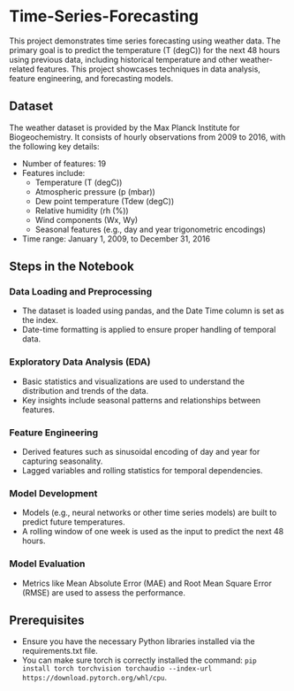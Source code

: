 # Time-Series-Forecasting
This project demonstrates time series forecasting using weather data. The primary goal is to predict the temperature (T (degC)) for the next 48 hours using previous data, including historical temperature and other weather-related features. This project showcases techniques in data analysis, feature engineering, and forecasting models.

## Dataset
The weather dataset is provided by the Max Planck Institute for Biogeochemistry. It consists of hourly observations from 2009 to 2016, with the following key details:
- Number of features: 19
- Features include:
  - Temperature (T (degC))
  - Atmospheric pressure (p (mbar))
  - Dew point temperature (Tdew (degC))
  - Relative humidity (rh (%))
  - Wind components (Wx, Wy)
  - Seasonal features (e.g., day and year trigonometric encodings)
- Time range: January 1, 2009, to December 31, 2016

## Steps in the Notebook
### Data Loading and Preprocessing
- The dataset is loaded using pandas, and the Date Time column is set as the index.
- Date-time formatting is applied to ensure proper handling of temporal data.

### Exploratory Data Analysis (EDA)
- Basic statistics and visualizations are used to understand the distribution and trends of the data.
- Key insights include seasonal patterns and relationships between features.
  
### Feature Engineering
- Derived features such as sinusoidal encoding of day and year for capturing seasonality.
- Lagged variables and rolling statistics for temporal dependencies.

### Model Development
- Models (e.g., neural networks or other time series models) are built to predict future temperatures.
- A rolling window of one week is used as the input to predict the next 48 hours.

### Model Evaluation
- Metrics like Mean Absolute Error (MAE) and Root Mean Square Error (RMSE) are used to assess the performance.

## Prerequisites
- Ensure you have the necessary Python libraries installed via the requirements.txt file.
- You can make sure torch is correctly installed the command:
  `pip install torch torchvision torchaudio --index-url https://download.pytorch.org/whl/cpu`.



